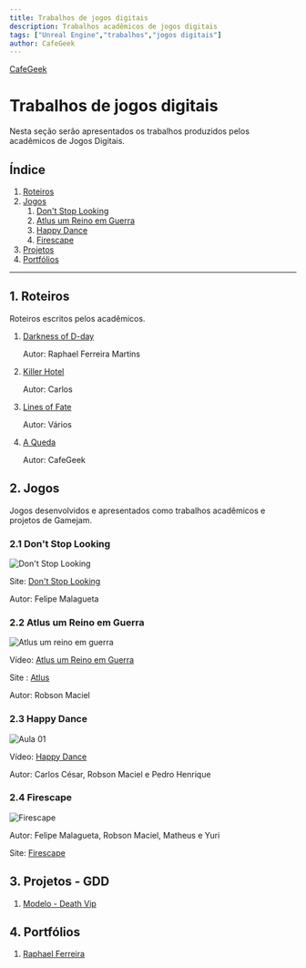 ```yaml
---
title: Trabalhos de jogos digitais
description: Trabalhos acadêmicos de jogos digitais
tags: ["Unreal Engine","trabalhos","jogos digitais"]
author: CafeGeek
---
```


[CafeGeek](http://cafegeek.eti.br)

# Trabalhos de jogos digitais
Nesta seção serão apresentados os trabalhos produzidos pelos acadêmicos de Jogos Digitais.

## Índice
1. [Roteiros](#1)
1. [Jogos](#2)
    1. [Don't Stop Looking](#2.1)
    1. [Atlus um Reino em Guerra](#2.1)
    1. [Happy Dance](#2.1)
    1. [Firescape](#2.4)
1. [Projetos](#3)
1. [Portfólios](#4)

***

<a name="1"></a>
## 1. Roteiros
Roteiros escritos pelos acadêmicos.

1. [Darkness of D-day](darkness_of_day.html)

    Autor: Raphael Ferreira Martins

1. [Killer Hotel](killer_hotel.html)

    Autor: Carlos

1. [Lines of Fate](lines_of_fate.html)

    Autor: Vários

1. [A Queda](#)

    Autor: CafeGeek

<a name="2"></a>
## 2. Jogos
Jogos desenvolvidos e apresentados como trabalhos acadêmicos e projetos de Gamejam.

<a name="2.1"></a>
### 2.1 Don't Stop Looking
![Don't Stop Looking](https://m.gjcdn.net/game-screenshot/300/4621714-ux45ttaz-v4.webp)

Site: [Don't Stop Looking ](https://gamejolt.com/games/dontstoplooking/557220)   

Autor: Felipe Malagueta

<a name="2.2"></a>
### 2.2 Atlus um Reino em Guerra          
![Atlus um reino em guerra](https://m.gjcdn.net/game-screenshot/400/4796418-naut7iug-v4.webp)               

Vídeo: [Atlus um Reino em Guerra](https://www.youtube.com/watch?v=pu4LWLRCIKk)    

Site : [Atlus](https://gamejolt.com/games/atlus/557935)     

Autor: Robson Maciel

<a name="2.3"></a>
### 2.3 Happy Dance       
![Aula 01](http://img.youtube.com/vi/pegQzuS_Qr8/0.jpg)    

Vídeo: [Happy Dance](https://www.youtube.com/watch?v=pegQzuS_Qr8&t=99s)       

Autor: Carlos César, Robson Maciel e Pedro Henrique

<a name="2.4"></a>
### 2.4 Firescape         
![Firescape](https://m.gjcdn.net/game-screenshot/300/2270444-dew2tkfe-v4.webp)            

Autor: Felipe Malagueta, Robson Maciel, Matheus e Yuri        

Site: [Firescape](https://gamejolt.com/games/firescape/430743)    

<a name="3"></a>
## 3. Projetos - GDD
1. [Modelo - Death Vip](modelo_gdd_death_vip.html)

<a name="4"></a>
## 4. Portfólios
1. [Raphael Ferreira](https://www.behance.net/raphaelferreira10)
